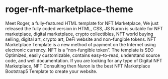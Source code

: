 # roger-nft-marketplace-theme
Meet Roger, a fully-featured HTML template for NFT Marketplace, We just released the fully coded version in HTML, CSS, JS  Nuron is suitable for NFT marketplace, digital marketplace, crypto collectibles, NFT world buying selling, digital art, crypto art, DeFi website and non-fungible tokens.  NFT Marketplace Template is a new method of payment on the Internet using electronic currency. NFT is a “non-fungible token”.  The template is SEO Optimized, easily customizable, contains easy-to-read, understand source code, and well documentation.  If you are looking for any type of Digital NFT Marketplace, NFT Consulting then Nuron is the best NFT Marketplace Bootstrap5 Template to create your website.
